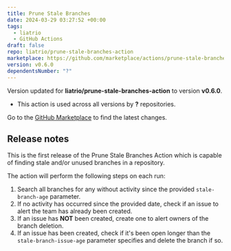 ```yaml
---
title: Prune Stale Branches
date: 2024-03-29 03:27:52 +00:00
tags:
  - liatrio
  - GitHub Actions
draft: false
repo: liatrio/prune-stale-branches-action
marketplace: https://github.com/marketplace/actions/prune-stale-branches
version: v0.6.0
dependentsNumber: "?"
---
```



Version updated for **liatrio/prune-stale-branches-action** to version **v0.6.0**.
- This action is used across all versions by **?** repositories.

Go to the [GitHub Marketplace](https://github.com/marketplace/actions/prune-stale-branches) to find the latest changes.

## Release notes

This is the first release of the Prune Stale Branches Action which is capable of finding stale and/or unused branches in a repository.

The action will perform the following steps on each run:

1. Search all branches for any without activity since the provided `stale-branch-age` parameter.
2. If no activity has occurred since the provided date, check if an issue to alert the team has already been created.
3. If an issue has **NOT** been created, create one to alert owners of the branch deletion.
4. If an issue has been created, check if it's been open longer than the `stale-branch-issue-age` parameter specifies and delete the branch if so.
